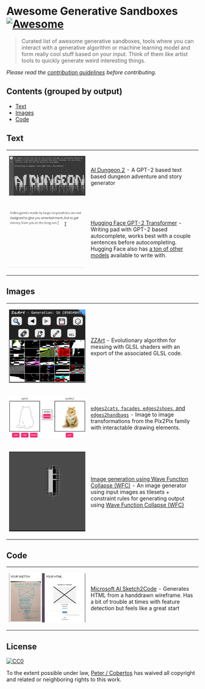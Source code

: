 # Awesome Generative Sandboxes [![Awesome](https://cdn.rawgit.com/sindresorhus/awesome/d7305f38d29fed78fa85652e3a63e154dd8e8829/media/badge.svg)](https://github.com/sindresorhus/awesome)

> Curated list of awesome generative sandboxes, tools where you can interact with a generative algorithm or machine learning model and form really cool stuff based on your input. Think of them like artist tools to quickly generate weird interesting things.

*Please read the [contribution guidelines](CONTRIBUTING.MD) before contributing.*

## Contents (grouped by output)

- [Text](#text)
- [Images](#images)
- [Code](#code)

## Text

<table><tbody>
<tr><td width="200">

![AIDungeon ASCII Logo](media/aidungeon.png)

</td><td>

[AI Dungeon 2](https://colab.research.google.com/github/nickwalton/AIDungeon/blob/ab5a67fdcda4f20651d3158d8a822d1bbf699f2b/AIDungeon_2.ipynb) - A GPT-2 based text based dungeon adventure and story generator

</td></tr>
<tr><td width="200">

![Hugging Face Transformer demo](media/huggingFace.gif)

</td><td>

[Hugging Face GPT-2 Transformer](https://transformer.huggingface.co/doc/gpt2-large) - Writing pad with GPT-2 based autocomplete, works best with a couple sentences before autocompleting. Hugging Face also has [a ton of other models](https://transformer.huggingface.co/) available to write with.

</td></tr>
</tbody></table>

## Images

<table><tbody>
<tr><td width="200">

![ZZArt Screenshot showing UI interface](media/zzart.png)

</td><td>

[ZZArt](http://zzart.3d2k.com/) - Evolutionary algorithm for messing with GLSL shaders with an export of the associated GLSL code.

</td></tr>
<tr><td>

![Pix2Pix Demo](media/edges2cats.png)

</td><td>

[`edges2cats`, `facades`, `edges2shoes`, and `edges2handbags`](https://affinelayer.com/pixsrv/) - Image to image transformations from the Pix2Pix family with interactable drawing elements.

</td></tr>
<tr><td>

![WFC Demo](media/wfc.gif)

</td><td>

[Image generation using Wave Function Collapse (WFC)](http://www.kchapelier.com/wfc-example/overlapping-model.html) - An image generator using input images as tilesets + constraint rules for generating output using [Wave Function Collapse (WFC)](https://github.com/mxgmn/WaveFunctionCollapse)

</td></tr>
</tbody></table>

## Code

<table><tbody>
<tr><td width="200">

![Sketch2code Demo](media/sketch2code.jpg)

</td><td>

[Microsoft AI Sketch2Code](https://sketch2code.azurewebsites.net/) - Generates HTML from a handdrawn wireframe. Has a bit of trouble at times with feature detection but feels like a great start

</td></tr>
</tbody></table>

## License

[![CC0](http://mirrors.creativecommons.org/presskit/buttons/88x31/svg/cc-zero.svg)](https://creativecommons.org/publicdomain/zero/1.0/)

To the extent possible under law, [Peter / Cobertos](http://cobertos.com) has waived all copyright and related or neighboring rights to this work.
